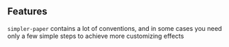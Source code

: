 ## Features
`simpler-paper` contains a lot of conventions,
and in some cases you need only a few simple steps to achieve more customizing effects













